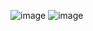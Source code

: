 ![image](https://github.com/user-attachments/assets/8678bcbe-c28a-4a49-b849-49fe59c6c1e7)
![image](https://github.com/user-attachments/assets/e72d8233-25b9-4af7-9b7b-1bbe8572e2f9)
